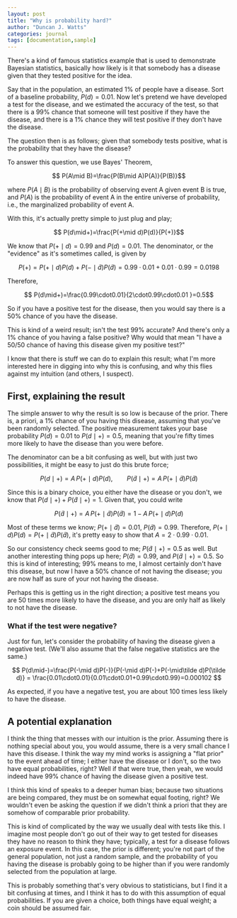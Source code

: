 ```yaml
---
layout: post
title: "Why is probability hard?"
author: "Duncan J. Watts"
categories: journal
tags: [documentation,sample]
---
```



There's a kind of famous statistics example that is used to demonstrate Bayesian statistics, basically how likely is it that somebody has a disease given that they tested positive for the idea.

Say that in the population, an estimated 1% of people have a disease. Sort of a baseline probability, $P(d)=0.01$. Now let's pretend we have developed a test for the disease, and we estimated the accuracy of the test, so that there is a 99% chance that someone will test positive if they have the disease, and there is a 1% chance they will test positive if they don't have the disease.

The question then is as follows; given that somebody tests positive, what is the probability that they have the disease?

To answer this question, we use Bayes' Theorem,

$$ P(A\mid B)=\frac{P(B\mid A)P(A)}{P(B)}$$

where $P(A\mid B)$ is the probability of observing event A given event B is true, and $P(A)$ is the probability of event A in the entire universe of probability, i.e., the marginalized probability of event A.

With this, it's actually pretty simple to just plug and play;

$$ P(d\mid+)=\frac{P(+\mid d)P(d)}{P(+)}$$

We know that $P(+\mid d)=0.99$ and $P(d)=0.01$. The denominator, or the "evidence" as it's sometimes called, is given by

$$ P(+)=P(+\mid d)P(d)+P(-\mid \tilde d)P(\tilde d)=0.99\cdot0.01 + 0.01\cdot0.99=0.0198$$

Therefore,

$$ P(d\mid+)=\frac{0.99\cdot0.01}{2\cdot0.99\cdot0.01 }=0.5$$


So if you have a positive test for the disease, then you would say there is a 50% chance of you have the disease.

This is kind of a weird result; isn't the test 99% accurate? And there's only a 1% chance of you having a false positive? Why would that mean "I have a 50/50 chance of having this disease given my positive test?"

I know that there is stuff we can do to explain this result; what I'm more interested here in digging into why this is confusing, and why this flies against my intuition (and others, I suspect).


## First, explaining the result

The simple answer to why the result is so low is because of the prior. There is, a priori, a 1% chance of you having this disease, assuming that you've been randomly selected. The positive measurement takes your base probability $P(d)=0.01$ to $P(d\mid+)=0.5$, meaning that you're fifty times more likely to have the disease than you were before.

The denominator can be a bit confusing as well, but with just two possibilities, it might be easy to just do this brute force;

$$ P(d\mid+)=A\,P(+\mid d)P(d),\qquad P(\tilde d\mid +)=A\,P(+\mid\tilde d) P(\tilde d) $$

Since this is a binary choice, you either have the disease or you don't, we know that $P(d\mid+)+P(\tilde d\mid+)=1$. Given that, you could write

$$ P(\tilde d\mid+)=A\,P(+\mid\tilde d)P(\tilde d)=1-A\,P(+\mid d)P(d) $$

Most of these terms we know; $P(+\mid\tilde d)=0.01$, $P(\tilde d)=0.99$. Therefore, $P(+\mid d)P(d)=P(+\mid\tilde d)P(\tilde d)$, it's pretty easy to show that $A=2\cdot0.99\cdot0.01$.

So our consistency check seems good to me; $P(\tilde d\mid+)=0.5$ as well. But another interesting thing pops up here; $P(\tilde d)=0.99$, and $P(\tilde d\mid+)=0.5$. So this is kind of interesting; 99% means to me, I almost certainly don't have this disease, but now I have a 50% chance of not having the disease; you are now half as sure of your not having the disease.

Perhaps this is getting us in the right direction; a positive test means you are 50 times more likely to have the disease, and you are only half as likely to not have the disease.

### What if the test were negative?

Just for fun, let's consider the probability of having the disease given a negative test. (We'll also assume that the false negative statistics are the same.)

$$ P(d\mid-)=\frac{P(-\mid d)P(-)}{P(-\mid d)P(-)+P(-\mid\tilde d)P(\tilde d)} = \frac{0.01\cdot0.01}{0.01\cdot0.01+0.99\cdot0.99}=0.000102 $$

As expected, if you have a negative test, you are about 100 times less likely to have the disease. 

## A potential explanation

I think the thing that messes with our intuition is the prior. Assuming there is nothing special about you, you would assume, there is a very small chance I have this disease. I think the way my mind works is assigning a "flat prior" to the event ahead of time; I either have the disease or I don't, so the two have equal probabilities, right? Well if that were true, then yeah, we would indeed have 99% chance of having the disease given a positive test.

I think this kind of speaks to a deeper human bias; because two situations are being compared, they must be on somewhat equal footing, right? We wouldn't even be asking the question if we didn't think a priori that they are somehow of comparable prior probability.

This is kind of complicated by the way we usually deal with tests like this. I imagine most people don't go out of their way to get tested for diseases they have no reason to think they have; typically, a test for a disease follows an exposure event. In this case, the prior is different; you're not part of the general population, not just a random sample, and the probability of you having the disease is probably going to be higher than if you were randomly selected from the population at large.


This is probably something that's very obvious to statisticians, but I find it a bit confusing at times, and I think it has to do with this assumption of equal probabilities. If you are given a choice, both things have equal weight; a coin should be assumed fair.
